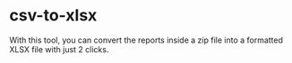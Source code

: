 # csv-to-xlsx
With this tool, you can convert the reports inside a zip file into a formatted XLSX file with just 2 clicks.
